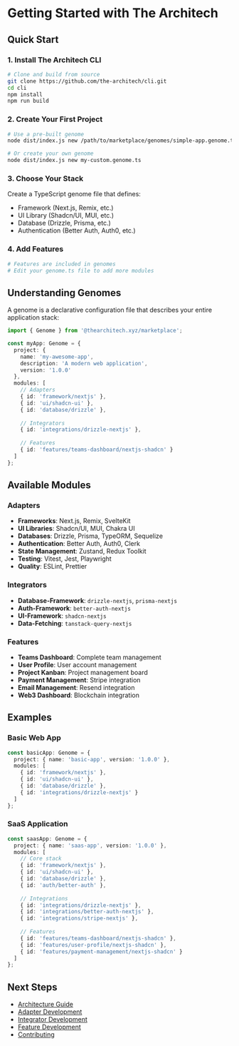 # Getting Started with The Architech

## Quick Start

### 1. Install The Architech CLI
```bash
# Clone and build from source
git clone https://github.com/the-architech/cli.git
cd cli
npm install
npm run build
```

### 2. Create Your First Project
```bash
# Use a pre-built genome
node dist/index.js new /path/to/marketplace/genomes/simple-app.genome.ts

# Or create your own genome
node dist/index.js new my-custom.genome.ts
```

### 3. Choose Your Stack
Create a TypeScript genome file that defines:
- Framework (Next.js, Remix, etc.)
- UI Library (Shadcn/UI, MUI, etc.)
- Database (Drizzle, Prisma, etc.)
- Authentication (Better Auth, Auth0, etc.)

### 4. Add Features
```bash
# Features are included in genomes
# Edit your genome.ts file to add more modules
```

## Understanding Genomes

A genome is a declarative configuration file that describes your entire application stack:

```typescript
import { Genome } from '@thearchitech.xyz/marketplace';

const myApp: Genome = {
  project: {
    name: 'my-awesome-app',
    description: 'A modern web application',
    version: '1.0.0'
  },
  modules: [
    // Adapters
    { id: 'framework/nextjs' },
    { id: 'ui/shadcn-ui' },
    { id: 'database/drizzle' },
    
    // Integrators
    { id: 'integrations/drizzle-nextjs' },
    
    // Features
    { id: 'features/teams-dashboard/nextjs-shadcn' }
  ]
};
```

## Available Modules

### Adapters
- **Frameworks**: Next.js, Remix, SvelteKit
- **UI Libraries**: Shadcn/UI, MUI, Chakra UI
- **Databases**: Drizzle, Prisma, TypeORM, Sequelize
- **Authentication**: Better Auth, Auth0, Clerk
- **State Management**: Zustand, Redux Toolkit
- **Testing**: Vitest, Jest, Playwright
- **Quality**: ESLint, Prettier

### Integrators
- **Database-Framework**: `drizzle-nextjs`, `prisma-nextjs`
- **Auth-Framework**: `better-auth-nextjs`
- **UI-Framework**: `shadcn-nextjs`
- **Data-Fetching**: `tanstack-query-nextjs`

### Features
- **Teams Dashboard**: Complete team management
- **User Profile**: User account management
- **Project Kanban**: Project management board
- **Payment Management**: Stripe integration
- **Email Management**: Resend integration
- **Web3 Dashboard**: Blockchain integration

## Examples

### Basic Web App
```typescript
const basicApp: Genome = {
  project: { name: 'basic-app', version: '1.0.0' },
  modules: [
    { id: 'framework/nextjs' },
    { id: 'ui/shadcn-ui' },
    { id: 'database/drizzle' },
    { id: 'integrations/drizzle-nextjs' }
  ]
};
```

### SaaS Application
```typescript
const saasApp: Genome = {
  project: { name: 'saas-app', version: '1.0.0' },
  modules: [
    // Core stack
    { id: 'framework/nextjs' },
    { id: 'ui/shadcn-ui' },
    { id: 'database/drizzle' },
    { id: 'auth/better-auth' },
    
    // Integrations
    { id: 'integrations/drizzle-nextjs' },
    { id: 'integrations/better-auth-nextjs' },
    { id: 'integrations/stripe-nextjs' },
    
    // Features
    { id: 'features/teams-dashboard/nextjs-shadcn' },
    { id: 'features/user-profile/nextjs-shadcn' },
    { id: 'features/payment-management/nextjs-shadcn' }
  ]
};
```

## Next Steps

- [Architecture Guide](./ARCHITECTURE.md)
- [Adapter Development](./ADAPTER_GUIDE.md)
- [Integrator Development](./INTEGRATOR_GUIDE.md)
- [Feature Development](./FEATURE_GUIDE.md)
- [Contributing](./CONTRIBUTING.md)
